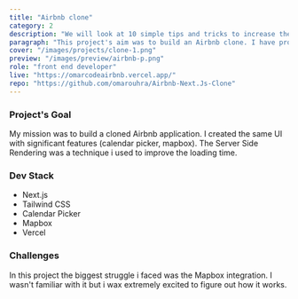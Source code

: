 ```yaml
---
title: "Airbnb clone"
category: 2
description: "We will look at 10 simple tips and tricks to increase the speed of your code when writing JS"
paragraph: "This project's aim was to build an Airbnb clone. I have proudly worked on redeveloping the most popular websites and this is definitely one of the greatest!  The solution of connecting hosts and travellers already exists, but it's redoing is a real Bonus!"
cover: "/images/projects/clone-1.png"
preview: "/images/preview/airbnb-p.png"
role: "front end developer"
live: "https://omarcodeairbnb.vercel.app/"
repo: "https://github.com/omarouhra/Airbnb-Next.Js-Clone"
---
```



### Project's Goal

My mission was to build a cloned Airbnb application. I created the same UI with significant features (calendar picker, mapbox). The Server Side Rendering was a technique i used to improve the loading time.

### Dev Stack

- Next.js
- Tailwind CSS
- Calendar Picker
- Mapbox 
- Vercel

### Challenges

In this project the biggest struggle i faced was the Mapbox integration. I wasn't familiar with it but i wax extremely excited to figure out how it works.
